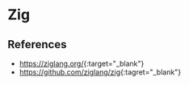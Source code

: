 # Zig

## References

- <https://ziglang.org/>{:target="_blank"}
- <https://github.com/ziglang/zig>{:tagret="_blank"}
